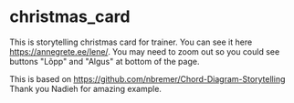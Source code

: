 # christmas_card

This is storytelling christmas card for trainer. 
You can see it here https://annegrete.ee/lene/. You may need to zoom out so you could see buttons "Lõpp" and "Algus" at bottom of the page. 

This is based on https://github.com/nbremer/Chord-Diagram-Storytelling 
Thank you Nadieh for amazing example. 
